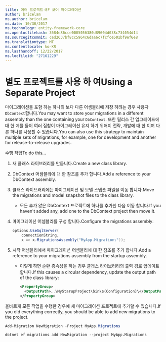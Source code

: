 ```yaml
---
title: 여러 프로젝트-EF 코어 마이그레이션
author: bricelam
ms.author: bricelam
ms.date: 10/30/2017
ms.technology: entity-framework-core
ms.openlocfilehash: 3684e86cce0005056380d89604d038c734054d14
ms.sourcegitcommit: ced2637bf8cc5964c6daa6c7fcfce501bf9ef6e8
ms.translationtype: MT
ms.contentlocale: ko-KR
ms.lasthandoff: 12/22/2017
ms.locfileid: "27161229"
---
```

<a name="using-a-separate-project"></a><span data-ttu-id="1a67b-102">별도 프로젝트를 사용 하 여</span><span class="sxs-lookup"><span data-stu-id="1a67b-102">Using a Separate Project</span></span>
========================
<span data-ttu-id="1a67b-103">마이그레이션을 포함 하는 하나의 보다 다른 어셈블리에 저장 하려는 경우 사용자 `DbContext`합니다.</span><span class="sxs-lookup"><span data-stu-id="1a67b-103">You may want to store your migrations in a different assembly than the one containing your `DbContext`.</span></span> <span data-ttu-id="1a67b-104">또한 릴리스 간 업그레이드에 대 한 예를 들어 여러 집합이 마이그레이션 유지 하기 위해이 전략, 개발에 대 한 이며 다른 하나를 사용할 수 있습니다.</span><span class="sxs-lookup"><span data-stu-id="1a67b-104">You can also use this strategy to maintain multiple sets of migrations, for example, one for development and another for release-to-release upgrades.</span></span>

<span data-ttu-id="1a67b-105">수행 작업</span><span class="sxs-lookup"><span data-stu-id="1a67b-105">To do this...</span></span>

1. <span data-ttu-id="1a67b-106">새 클래스 라이브러리를 만듭니다.</span><span class="sxs-lookup"><span data-stu-id="1a67b-106">Create a new class library.</span></span>

2. <span data-ttu-id="1a67b-107">DbContext 어셈블리에 대 한 참조를 추가 합니다.</span><span class="sxs-lookup"><span data-stu-id="1a67b-107">Add a reference to your DbContext assembly.</span></span>

3. <span data-ttu-id="1a67b-108">클래스 라이브러리에는 마이그레이션 및 모델 스냅숏 파일을 이동 합니다.</span><span class="sxs-lookup"><span data-stu-id="1a67b-108">Move the migrations and model snapshot files to the class library.</span></span>
   * <span data-ttu-id="1a67b-109">모든 추가 않은 DbContext 프로젝트에 하나를 추가한 다음 이동 합니다.</span><span class="sxs-lookup"><span data-stu-id="1a67b-109">If you haven't added any, add one to the DbContext project then move it.</span></span>

4. <span data-ttu-id="1a67b-110">마이그레이션 어셈블리를 구성 합니다.</span><span class="sxs-lookup"><span data-stu-id="1a67b-110">Configure the migrations assembly:</span></span>

   ``` csharp
   options.UseSqlServer(
       connectionString,
       x => x.MigrationsAssembly("MyApp.Migrations"));
   ```

5. <span data-ttu-id="1a67b-111">시작 어셈블리에서 마이그레이션 어셈블리에 대 한 참조를 추가 합니다.</span><span class="sxs-lookup"><span data-stu-id="1a67b-111">Add a reference to your migrations assembly from the startup assembly.</span></span>
   * <span data-ttu-id="1a67b-112">이렇게 하면 순환 종속성을 하는 경우 클래스 라이브러리의 출력 경로 업데이트 합니다.</span><span class="sxs-lookup"><span data-stu-id="1a67b-112">If this causes a circular dependency, update the output path of the class library:</span></span>

     ``` xml
     <PropertyGroup>
       <OutputPath>..\MyStarupProject\bin\$(Configuration)\</OutputPath>
     </PropertyGroup>
     ```

<span data-ttu-id="1a67b-113">올바르게 모든 작업을 수행한 경우에 새 마이그레이션 프로젝트에 추가할 수 있습니다.</span><span class="sxs-lookup"><span data-stu-id="1a67b-113">If you did everything correctly, you should be able to add new migrations to the project.</span></span>

``` powershell
Add-Migration NewMigration -Project MyApp.Migrations
```
``` Console
dotnet ef migrations add NewMigration --project MyApp.Migrations
```

